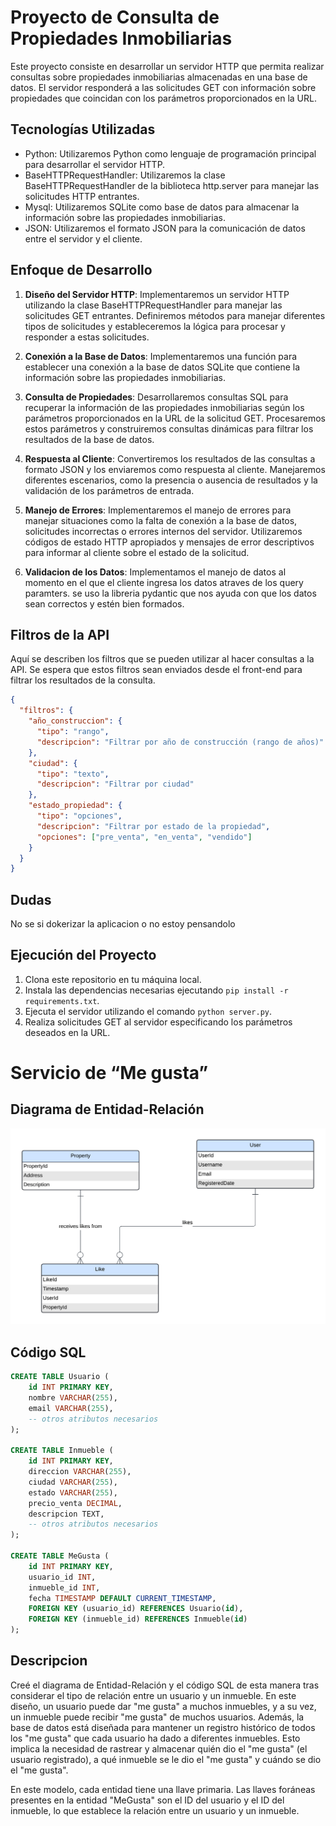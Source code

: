 # Proyecto de Consulta de Propiedades Inmobiliarias

Este proyecto consiste en desarrollar un servidor HTTP que permita realizar consultas sobre propiedades inmobiliarias almacenadas en una base de datos. El servidor responderá a las solicitudes GET con información sobre propiedades que coincidan con los parámetros proporcionados en la URL.

## Tecnologías Utilizadas

- Python: Utilizaremos Python como lenguaje de programación principal para desarrollar el servidor HTTP.
- BaseHTTPRequestHandler: Utilizaremos la clase BaseHTTPRequestHandler de la biblioteca http.server para manejar las solicitudes HTTP entrantes.
- Mysql: Utilizaremos SQLite como base de datos para almacenar la información sobre las propiedades inmobiliarias.
- JSON: Utilizaremos el formato JSON para la comunicación de datos entre el servidor y el cliente.

## Enfoque de Desarrollo

1. **Diseño del Servidor HTTP**: Implementaremos un servidor HTTP utilizando la clase BaseHTTPRequestHandler para manejar las solicitudes GET entrantes. Definiremos métodos para manejar diferentes tipos de solicitudes y estableceremos la lógica para procesar y responder a estas solicitudes.

2. **Conexión a la Base de Datos**: Implementaremos una función para establecer una conexión a la base de datos SQLite que contiene la información sobre las propiedades inmobiliarias.

3. **Consulta de Propiedades**: Desarrollaremos consultas SQL para recuperar la información de las propiedades inmobiliarias según los parámetros proporcionados en la URL de la solicitud GET. Procesaremos estos parámetros y construiremos consultas dinámicas para filtrar los resultados de la base de datos.

4. **Respuesta al Cliente**: Convertiremos los resultados de las consultas a formato JSON y los enviaremos como respuesta al cliente. Manejaremos diferentes escenarios, como la presencia o ausencia de resultados y la validación de los parámetros de entrada.

5. **Manejo de Errores**: Implementaremos el manejo de errores para manejar situaciones como la falta de conexión a la base de datos, solicitudes incorrectas o errores internos del servidor. Utilizaremos códigos de estado HTTP apropiados y mensajes de error descriptivos para informar al cliente sobre el estado de la solicitud.

6. **Validacion de los Datos**: Implementamos el manejo de datos al momento en el que el cliente ingresa los datos atraves de los query paramters. se uso la libreria pydantic que nos ayuda con que los datos sean correctos y estén bien formados.

## Filtros de la API

Aquí se describen los filtros que se pueden utilizar al hacer consultas a la API. Se espera que estos filtros sean enviados desde el front-end para filtrar los resultados de la consulta.

```json
{
  "filtros": {
    "año_construccion": {
      "tipo": "rango",
      "descripcion": "Filtrar por año de construcción (rango de años)"
    },
    "ciudad": {
      "tipo": "texto",
      "descripcion": "Filtrar por ciudad"
    },
    "estado_propiedad": {
      "tipo": "opciones",
      "descripcion": "Filtrar por estado de la propiedad",
      "opciones": ["pre_venta", "en_venta", "vendido"]
    }
  }
}
```
## Dudas

No se si dokerizar la aplicacion o no estoy pensandolo

## Ejecución del Proyecto

1. Clona este repositorio en tu máquina local.
2. Instala las dependencias necesarias ejecutando `pip install -r requirements.txt`.
3. Ejecuta el servidor utilizando el comando `python server.py`.
4. Realiza solicitudes GET al servidor especificando los parámetros deseados en la URL.


# Servicio de “Me gusta”

## Diagrama de Entidad-Relación

![Diagrama ER](https://raw.githubusercontent.com/oscarjsv/prueba_habi/main/proyecto/assets/UML%20diagrams.png)

## Código SQL

```sql
CREATE TABLE Usuario (
    id INT PRIMARY KEY,
    nombre VARCHAR(255),
    email VARCHAR(255),
    -- otros atributos necesarios
);

CREATE TABLE Inmueble (
    id INT PRIMARY KEY,
    direccion VARCHAR(255),
    ciudad VARCHAR(255),
    estado VARCHAR(255),
    precio_venta DECIMAL,
    descripcion TEXT,
    -- otros atributos necesarios
);

CREATE TABLE MeGusta (
    id INT PRIMARY KEY,
    usuario_id INT,
    inmueble_id INT,
    fecha TIMESTAMP DEFAULT CURRENT_TIMESTAMP,
    FOREIGN KEY (usuario_id) REFERENCES Usuario(id),
    FOREIGN KEY (inmueble_id) REFERENCES Inmueble(id)
);
```
## Descripcion

Creé el diagrama de Entidad-Relación y el código SQL de esta manera tras considerar el tipo de relación entre un usuario y un inmueble. En este diseño, un usuario puede dar "me gusta" a muchos inmuebles, y a su vez, un inmueble puede recibir "me gusta" de muchos usuarios. Además, la base de datos está diseñada para mantener un registro histórico de todos los "me gusta" que cada usuario ha dado a diferentes inmuebles. Esto implica la necesidad de rastrear y almacenar quién dio el "me gusta" (el usuario registrado), a qué inmueble se le dio el "me gusta" y cuándo se dio el "me gusta".

En este modelo, cada entidad tiene una llave primaria. Las llaves foráneas presentes en la entidad "MeGusta" son el ID del usuario y el ID del inmueble, lo que establece la relación entre un usuario y un inmueble.